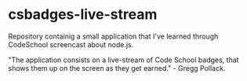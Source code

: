 # csbadges-live-stream
Repository containig a small application that I've learned through CodeSchool screencast about node.js.

"The application consists on a live-stream of Code School badges, that shows them up on the screen as they get earned." - Gregg Pollack.
